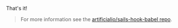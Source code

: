 That's it!

<blockquote class="babel-callout babel-callout-info">
  <p>
    For more information see the <a href="https://github.com/artificialio/sails-hook-babel">artificialio/sails-hook-babel repo</a>.
  </p>
</blockquote>
